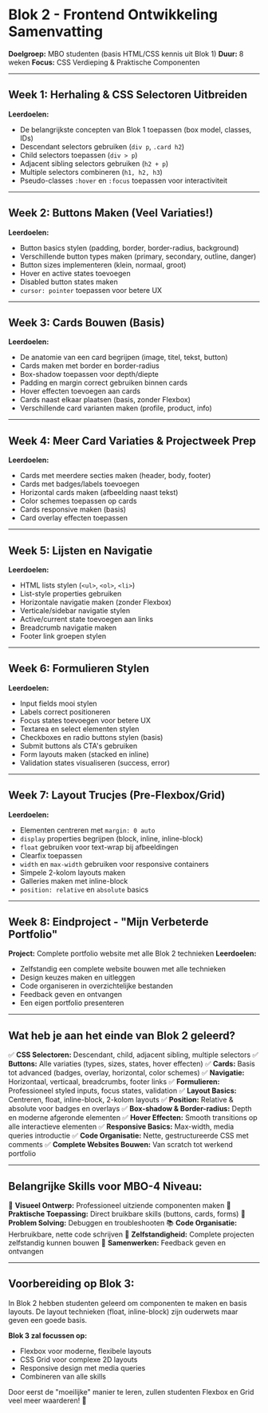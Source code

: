 # Blok 2 - Frontend Ontwikkeling Samenvatting

**Doelgroep:** MBO studenten (basis HTML/CSS kennis uit Blok 1)
**Duur:** 8 weken
**Focus:** CSS Verdieping & Praktische Componenten

---

## Week 1: Herhaling & CSS Selectoren Uitbreiden
**Leerdoelen:**
- De belangrijkste concepten van Blok 1 toepassen (box model, classes, IDs)
- Descendant selectors gebruiken (`div p`, `.card h2`)
- Child selectors toepassen (`div > p`)
- Adjacent sibling selectors gebruiken (`h2 + p`)
- Multiple selectors combineren (`h1, h2, h3`)
- Pseudo-classes `:hover` en `:focus` toepassen voor interactiviteit

---

## Week 2: Buttons Maken (Veel Variaties!)
**Leerdoelen:**
- Button basics stylen (padding, border, border-radius, background)
- Verschillende button types maken (primary, secondary, outline, danger)
- Button sizes implementeren (klein, normaal, groot)
- Hover en active states toevoegen
- Disabled button states maken
- `cursor: pointer` toepassen voor betere UX

---

## Week 3: Cards Bouwen (Basis)
**Leerdoelen:**
- De anatomie van een card begrijpen (image, titel, tekst, button)
- Cards maken met border en border-radius
- Box-shadow toepassen voor depth/diepte
- Padding en margin correct gebruiken binnen cards
- Hover effecten toevoegen aan cards
- Cards naast elkaar plaatsen (basis, zonder Flexbox)
- Verschillende card varianten maken (profile, product, info)

---

## Week 4: Meer Card Variaties & Projectweek Prep
**Leerdoelen:**
- Cards met meerdere secties maken (header, body, footer)
- Cards met badges/labels toevoegen
- Horizontal cards maken (afbeelding naast tekst)
- Color schemes toepassen op cards
- Cards responsive maken (basis)
- Card overlay effecten toepassen

---

## Week 5: Lijsten en Navigatie
**Leerdoelen:**
- HTML lists stylen (`<ul>`, `<ol>`, `<li>`)
- List-style properties gebruiken
- Horizontale navigatie maken (zonder Flexbox)
- Verticale/sidebar navigatie stylen
- Active/current state toevoegen aan links
- Breadcrumb navigatie maken
- Footer link groepen stylen

---

## Week 6: Formulieren Stylen
**Leerdoelen:**
- Input fields mooi stylen
- Labels correct positioneren
- Focus states toevoegen voor betere UX
- Textarea en select elementen stylen
- Checkboxes en radio buttons stylen (basis)
- Submit buttons als CTA's gebruiken
- Form layouts maken (stacked en inline)
- Validation states visualiseren (success, error)

---

## Week 7: Layout Trucjes (Pre-Flexbox/Grid)
**Leerdoelen:**
- Elementen centreren met `margin: 0 auto`
- `display` properties begrijpen (block, inline, inline-block)
- `float` gebruiken voor text-wrap bij afbeeldingen
- Clearfix toepassen
- `width` en `max-width` gebruiken voor responsive containers
- Simpele 2-kolom layouts maken
- Galleries maken met inline-block
- `position: relative` en `absolute` basics

---

## Week 8: Eindproject - "Mijn Verbeterde Portfolio"
**Project:** Complete portfolio website met alle Blok 2 technieken
**Leerdoelen:**
- Zelfstandig een complete website bouwen met alle technieken
- Design keuzes maken en uitleggen
- Code organiseren in overzichtelijke bestanden
- Feedback geven en ontvangen
- Een eigen portfolio presenteren

---

## Wat heb je aan het einde van Blok 2 geleerd?

✅ **CSS Selectoren:** Descendant, child, adjacent sibling, multiple selectors
✅ **Buttons:** Alle variaties (types, sizes, states, hover effecten)
✅ **Cards:** Basis tot advanced (badges, overlay, horizontal, color schemes)
✅ **Navigatie:** Horizontaal, verticaal, breadcrumbs, footer links
✅ **Formulieren:** Professioneel styled inputs, focus states, validation
✅ **Layout Basics:** Centreren, float, inline-block, 2-kolom layouts
✅ **Position:** Relative & absolute voor badges en overlays
✅ **Box-shadow & Border-radius:** Depth en moderne afgeronde elementen
✅ **Hover Effecten:** Smooth transitions op alle interactieve elementen
✅ **Responsive Basics:** Max-width, media queries introductie
✅ **Code Organisatie:** Nette, gestructureerde CSS met comments
✅ **Complete Websites Bouwen:** Van scratch tot werkend portfolio

---

## Belangrijke Skills voor MBO-4 Niveau:

🎨 **Visueel Ontwerp:** Professioneel uitziende componenten maken
🎯 **Praktische Toepassing:** Direct bruikbare skills (buttons, cards, forms)
🔧 **Problem Solving:** Debuggen en troubleshooten
📚 **Code Organisatie:** Herbruikbare, nette code schrijven
💪 **Zelfstandigheid:** Complete projecten zelfstandig kunnen bouwen
🤝 **Samenwerken:** Feedback geven en ontvangen

---

## Voorbereiding op Blok 3:

In Blok 2 hebben studenten geleerd om componenten te maken en basis layouts. De layout technieken (float, inline-block) zijn ouderwets maar geven een goede basis.

**Blok 3 zal focussen op:**
- Flexbox voor moderne, flexibele layouts
- CSS Grid voor complexe 2D layouts
- Responsive design met media queries
- Combineren van alle skills

Door eerst de "moeilijke" manier te leren, zullen studenten Flexbox en Grid veel meer waarderen! 🚀
